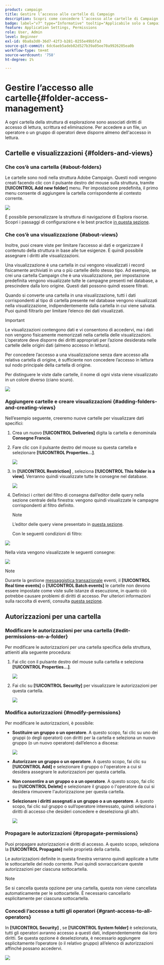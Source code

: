 ```yaml
---
product: campaign
title: Gestire l’accesso alle cartelle di Campaign
description: Scopri come concedere l’accesso alle cartelle di Campaign e creare visualizzazioni
badge: label="v7" type="Informative" tooltip="Applicabile solo a Campaign Classic v7"
feature: Application Settings, Permissions
role: User, Admin
level: Beginner
exl-id: 0ba8a3d0-36d7-42f3-b281-0255e49b5fa3
source-git-commit: 6dc6aeb5adeb82d527b39a05ee70a9926205ea0b
workflow-type: tm+mt
source-wordcount: '758'
ht-degree: 1%

---
```


# Gestire l’accesso alle cartelle{#folder-access-management}



A ogni cartella della struttura di esplorazione sono associati diritti di accesso di lettura, scrittura ed eliminazione. Per accedere a un file, un operatore o un gruppo di operatori deve disporre almeno dell&#39;accesso in lettura.

## Cartelle e visualizzazioni {#folders-and-views}

### Che cos’è una cartella {#about-folders}

Le cartelle sono nodi nella struttura Adobe Campaign. Questi nodi vengono creati facendo clic con il pulsante destro del mouse sulla struttura, tramite **[!UICONTROL Add new folder]** menu. Per impostazione predefinita, il primo menu consente di aggiungere la cartella corrispondente al contesto corrente.

![](assets/s_ncs_user_add_folder_in_tree.png)

È possibile personalizzare la struttura di navigazione di Esplora risorse. Scopri i passaggi di configurazione e le best practice [in questa sezione](adobe-campaign-workspace.md).

### Che cos’è una visualizzazione {#about-views}

Inoltre, puoi creare viste per limitare l’accesso ai dati e organizzare il contenuto della struttura in base alle tue esigenze. È quindi possibile assegnare i diritti alle visualizzazioni.

Una visualizzazione è una cartella in cui vengono visualizzati i record fisicamente archiviati in una o più cartelle dello stesso tipo. Ad esempio, se crei una cartella Campaign che è una visualizzazione, per impostazione predefinita vengono visualizzate tutte le campagne presenti nel database, a prescindere dalla loro origine. Questi dati possono quindi essere filtrati.

Quando si converte una cartella in una visualizzazione, tutti i dati corrispondenti al tipo di cartella presente nel database vengono visualizzati nella visualizzazione, indipendentemente dalla cartella in cui viene salvata. Puoi quindi filtrarlo per limitare l’elenco dei dati visualizzati.

>[!IMPORTANT]
>
>Le visualizzazioni contengono dati e vi consentono di accedervi, ma i dati non vengono fisicamente memorizzati nella cartella delle visualizzazioni. L’operatore deve disporre dei diritti appropriati per l’azione desiderata nelle cartelle delle origini dati (almeno accesso in lettura).
>
>Per concedere l’accesso a una visualizzazione senza dare accesso alla relativa cartella di origine, è sufficiente non concedere l’accesso in lettura sul nodo principale della cartella di origine.

Per distinguere le viste dalle cartelle, il nome di ogni vista viene visualizzato in un colore diverso (ciano scuro).

![](assets/s_ncs_user_view_name_color.png)

### Aggiungere cartelle e creare visualizzazioni {#adding-folders-and-creating-views}

Nell’esempio seguente, creeremo nuove cartelle per visualizzare dati specifici:

1. Crea un nuovo **[!UICONTROL Deliveries]** digita la cartella e denominala **Consegne Francia**.
1. Fare clic con il pulsante destro del mouse su questa cartella e selezionare **[!UICONTROL Properties...]**.

   ![](assets/s_ncs_user_add_folder_exple.png)

1. In **[!UICONTROL Restriction]** , seleziona **[!UICONTROL This folder is a view]**. Verranno quindi visualizzate tutte le consegne nel database.

   ![](assets/s_ncs_user_add_folder_exple01.png)

1. Definisci i criteri del filtro di consegna dall’editor delle query nella sezione centrale della finestra: vengono quindi visualizzate le campagne corrispondenti al filtro definito.

   >[!NOTE]
   >
   >L’editor delle query viene presentato in [questa sezione](../../platform/using/about-queries-in-campaign.md).

   Con le seguenti condizioni di filtro:

![](assets/s_ncs_user_add_folder_exple00.png)

Nella vista vengono visualizzate le seguenti consegne:

![](assets/s_ncs_user_add_folder_exple02.png)

>[!NOTE]
>
>Durante la gestione [messaggistica transazionale](../../message-center/using/about-transactional-messaging.md) eventi, il **[!UICONTROL Real time events]** o **[!UICONTROL Batch events]** le cartelle non devono essere impostate come viste sulle istanze di esecuzione, in quanto ciò potrebbe causare problemi di diritti di accesso. Per ulteriori informazioni sulla raccolta di eventi, consulta [questa sezione](../../message-center/using/about-event-processing.md#event-collection).

## Autorizzazioni per una cartella

### Modificare le autorizzazioni per una cartella {#edit-permissions-on-a-folder}

Per modificare le autorizzazioni per una cartella specifica della struttura, attieniti alla seguente procedura:

1. Fai clic con il pulsante destro del mouse sulla cartella e seleziona **[!UICONTROL Properties...]**.

   ![](assets/s_ncs_user_folder_properties.png)

1. Fai clic su **[!UICONTROL Security]** per visualizzare le autorizzazioni per questa cartella.

   ![](assets/s_ncs_user_folder_properties_security.png)

### Modifica autorizzazioni {#modify-permissions}

Per modificare le autorizzazioni, è possibile:

* **Sostituire un gruppo o un operatore**. A questo scopo, fai clic su uno dei gruppi (o degli operatori) con diritti per la cartella e seleziona un nuovo gruppo (o un nuovo operatore) dall’elenco a discesa:

  ![](assets/s_ncs_user_folder_properties_security02.png)

* **Autorizzare un gruppo o un operatore**. A questo scopo, fai clic su **[!UICONTROL Add]** e selezionare il gruppo o l&#39;operatore a cui si desidera assegnare le autorizzazioni per questa cartella.
* **Non consentire a un gruppo o a un operatore**. A questo scopo, fai clic su **[!UICONTROL Delete]** e selezionare il gruppo o l&#39;operatore da cui si desidera rimuovere l&#39;autorizzazione per questa cartella.
* **Selezionare i diritti assegnati a un gruppo o a un operatore**. A questo scopo, fai clic sul gruppo o sull’operatore interessato, quindi seleziona i diritti di accesso che desideri concedere e deseleziona gli altri.

  ![](assets/s_ncs_user_folder_properties_security03.png)

### Propagare le autorizzazioni {#propagate-permissions}

Puoi propagare autorizzazioni e diritti di accesso. A questo scopo, seleziona la **[!UICONTROL Propagate]** nelle proprietà della cartella.

Le autorizzazioni definite in questa finestra verranno quindi applicate a tutte le sottocartelle del nodo corrente. Puoi quindi sovraccaricare queste autorizzazioni per ciascuna sottocartella.

>[!NOTE]
>
>Se si cancella questa opzione per una cartella, questa non viene cancellata automaticamente per le sottocartelle. È necessario cancellarlo esplicitamente per ciascuna sottocartella.

### Concedi l’accesso a tutti gli operatori {#grant-access-to-all-operators}

In **[!UICONTROL Security]** , se **[!UICONTROL System folder]** è selezionata, tutti gli operatori avranno accesso a questi dati, indipendentemente dai loro diritti. Se questa opzione è deselezionata, è necessario aggiungere esplicitamente l’operatore (o il relativo gruppo) all’elenco di autorizzazioni affinché possano accedervi.

![](assets/s_ncs_user_folder_properties_security03b.png)
